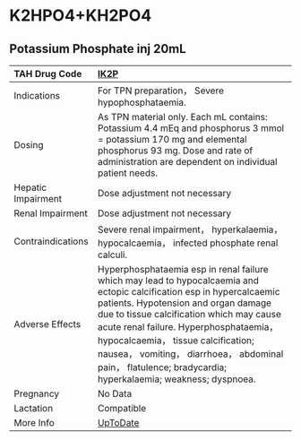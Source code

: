# K2HPO4+KH2PO4

## Potassium Phosphate inj 20mL

| TAH Drug Code      | [IK2P](https://www.tahsda.org.tw/drugs/hissearch.php?drug_code=IK2P)                                                                                                                                                                                                                                                                                                                                    |
|:-------------------|:--------------------------------------------------------------------------------------------------------------------------------------------------------------------------------------------------------------------------------------------------------------------------------------------------------------------------------------------------------------------------------------------------------|
| Indications        | For TPN preparation， Severe hypophosphataemia.                                                                                                                                                                                                                                                                                                                                                         |
| Dosing             | As TPN material only. Each mL contains: Potassium 4.4 mEq and phosphorus 3 mmol = potassium 170 mg and elemental phosphorus 93 mg. Dose and rate of administration are dependent on individual patient needs.                                                                                                                                                                                           |
| Hepatic Impairment | Dose adjustment not necessary                                                                                                                                                                                                                                                                                                                                                                           |
| Renal Impairment   | Dose adjustment not necessary                                                                                                                                                                                                                                                                                                                                                                           |
| Contraindications  | Severe renal impairment， hyperkalaemia， hypocalcaemia， infected phosphate renal calculi.                                                                                                                                                                                                                                                                                                             |
| Adverse Effects    | Hyperphosphataemia esp in renal failure which may lead to hypocalcaemia and ectopic calcification esp in hypercalcaemic patients. Hypotension and organ damage due to tissue calcification which may cause acute renal failure. Hyperphosphataemia， hypocalcaemia， tissue calcification; nausea， vomiting， diarrhoea， abdominal pain， flatulence; bradycardia; hyperkalaemia; weakness; dyspnoea. |
| Pregnancy          | No Data                                                                                                                                                                                                                                                                                                                                                                                                 |
| Lactation          | Compatible                                                                                                                                                                                                                                                                                                                                                                                              |
| More Info          | [UpToDate](https://www.uptodate.com/contents/k2hpo4+kh2po4-drug-information)                                                                                                                                                                                                                                                                                                                            |

